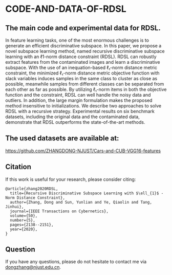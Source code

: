 # CODE-AND-DATA-OF-RDSL

## The main code and experimental data for RDSL.

In feature learning tasks, one of the most enormous challenges is to generate an efficient discriminative subspace. In this paper, we propose a novel subspace learning method, named recursive discriminative subspace learning with an ℓ1-norm distance constraint (RDSL). RDSL can robustly extract features from the contaminated images and learn a discriminative subspace. With the use of an inequation-based ℓ₁-norm distance metric constraint, the minimized ℓ₁-norm distance metric objective function with slack variables induces samples in the same class to cluster as close as possible, meanwhile samples from different classes can be separated from each other as far as possible. By utilizing ℓ₁-norm items in both the objective function and the constraint, RDSL can well handle the noisy data and outliers. In addition, the large margin formulation makes the proposed method insensitive to initializations. We describe two approaches to solve RDSL with a recursive strategy. Experimental results on six benchmark datasets, including the original data and the contaminated data, demonstrate that RDSL outperforms the state-of-the-art methods.

## The used datasets are available at:

https://github.com/ZHANGDONG-NJUST/Cars-and-CUB-VGG16-features

## Citation

If this work is useful for your research, please consider citing:

```
@article{zhang2020RDSL,
  title={Recursive Discriminative Subspace Learning with $\ell_{1}$ -Norm Distance Constraint},
  author={Zhang, Dong and Sun, Yunlian and Ye, Qiaolin and Tang, Jinhui},
  journal={IEEE Transactions on Cybernetics},
  volume={50},
  number={5},
  pages={2138--2151},
  year={2020},
}
```

## Question

If you have any questions, please do not hesitate to contact me via dongzhang@njust.edu.cn. 
